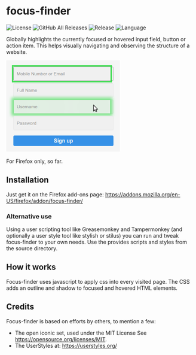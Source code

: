 # focus-finder
![License](https://img.shields.io/github/license/suterma/focus-finder.svg)
![GitHub All Releases](https://img.shields.io/github/downloads/suterma/focus-finder/total.svg)
![Release](https://img.shields.io/github/release/suterma/focus-finder.svg)
![Language](https://img.shields.io/github/languages/top/suterma/focus-finder.svg)

Globally highlights the currently focused or hovered input field, button or action item. This helps visually navigating and observing the structure of a website.

![focus-finder usage example](https://github.com/suterma/focus-finder/raw/master/firefox-extension/FocusFinderApplication.png)

For Firefox only, so far.

## Installation
Just get it on the Firefox add-ons page: https://addons.mozilla.org/en-US/firefox/addon/focus-finder/

### Alternative use
Using a user scripting tool like Greasemonkey and Tampermonkey (and optionally a user style tool like stylish or stilus) you can run and tweak focus-finder to your own needs. Use the provides scripts and styles from the source directory.

## How it works
Focus-finder uses javascript to apply css into every visited page. The CSS adds an outline and shadow to focused and hovered HTML elements.

## Credits
Focus-finder is based on efforts by others, to mention a few:
 - The open iconic set, used under the MIT License See https://opensource.org/licenses/MIT.
 - The UserStyles at: https://userstyles.org/
 

